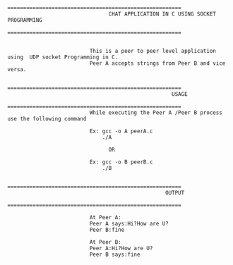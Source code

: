                               =======================================================
                                    CHAT APPLICATION IN C USING SOCKET PROGRAMMING
                              =======================================================
                              
                              
                              This is a peer to peer level application using  UDP socket Programming in C. 
                              Peer A accepts strings from Peer B and vice versa.

                              =======================================================
                                                        USAGE
                              =======================================================
                              While executing the Peer A /Peer B process use the following command

                              Ex: gcc -o A peerA.c
                                  ./A
    
                                    OR
    
                              Ex: gcc -o B peerB.c
                                  ./B
  
                              =======================================================
                                                      OUTPUT
                              =======================================================

                              At Peer A:
                              Peer A says:Hi?How are U?
                              Peer B:fine

                              At Peer B:
                              Peer A:Hi?How are U?
                              Peer B says:fine

